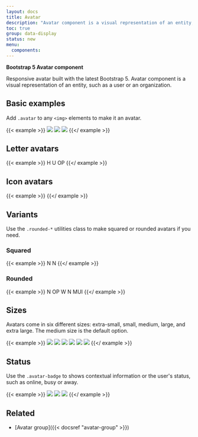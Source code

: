 ```yaml
---
layout: docs
title: Avatar
description: "Avatar component is a visual representation of an entity, such as a user or an organization."
toc: true
group: data-display
status: new
menu:
  components:
---
```


**Bootstrap 5 Avatar component**

Responsive avatar built with the latest Bootstrap 5. Avatar component is a visual representation of an entity, such as a user or an organization.

## Basic examples

Add `.avatar` to any `<img>` elements to make it an avatar.

{{< example >}}
<img class="avatar" src="/images/avatar/1.jpg" />
<img class="avatar" src="/images/avatar/2.jpg" />
<img class="avatar" src="/images/avatar/3.jpg" />
{{</ example >}}

## Letter avatars

{{< example >}}
<span class="avatar">H</span>
<span class="avatar text-bg-primary">U</span>
<span class="avatar text-bg-secondary">OP</span>
{{</ example >}}

## Icon avatars

{{< example >}}
<span class="avatar"><i class="fas fa-user"></i></span>
<span class="avatar text-bg-primary"><i class="fas fa-star"></i></span>
<span class="avatar text-bg-secondary"><i class="fa-brands fa-apple"></i></span>
{{</ example >}}

## Variants

Use the `.rounded-*` utilities class to make squared or rounded avatars if you need.

### Squared 

{{< example >}}
<span class="avatar rounded-0">N</span>
<span class="avatar rounded-0 text-bg-primary">N</span>
{{</ example >}}

### Rounded

{{< example >}}
<span class="avatar rounded-1">N</span>
<span class="avatar rounded-2 text-bg-primary">OP</span>
<span class="avatar rounded-3 text-bg-secondary">W</span>
<span class="avatar rounded-4 text-bg-info">N</span>
<span class="avatar rounded-5 text-bg-secondary">MUI</span>
{{</ example >}}

## Sizes

Avatars come in six different sizes: extra-small, small, medium, large, and extra large. The medium size is the default option.

{{< example >}}
<img class="avatar avatar-xs" src="/images/avatar/1.jpg" />
<img class="avatar avatar-sm" src="/images/avatar/1.jpg" />
<img class="avatar" src="/images/avatar/1.jpg" />
<img class="avatar avatar-lg" src="/images/avatar/1.jpg" />
<img class="avatar avatar-xl" src="/images/avatar/1.jpg" />
<img class="avatar avatar-xxl" src="/images/avatar/1.jpg" />
{{</ example >}}

## Status

Use the `.avatar-badge` to shows contextual information or the user's status, such as online, busy or away. 

{{< example >}}
<span class="avatar">
  <img src="/images/avatar/1.jpg" />
  <span class="avatar-badge border bg-green-300"></span>
</span>
<span class="avatar avatar-lg">
  <img src="/images/avatar/1.jpg" />
  <span class="avatar-badge border bg-red-300 p-1"></span>
</span>
<span class="avatar avatar-xl">
  <img src="/images/avatar/1.jpg" />
  <span class="avatar-badge border p-2 text-bg-success"><i class="fa-solid fa-check fa-2xs"></i></span>
</span>
{{</ example >}}

## Related

- [Avatar group]({{< docsref "avatar-group" >}})
